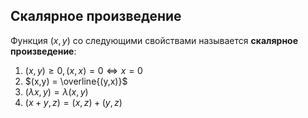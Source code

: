 ## Скалярное произведение
Функция $(x,y)$ со следующими свойствами называется **скалярное произведение**:
1. $(x,y) \ge 0, (x,x) = 0 \iff x = 0$
2. $(x,y) = \overline{(y,x)}$
3. $(\lambda x, y) = \lambda (x,y)$
4. $(x + y, z) = (x, z) + (y, z)$
